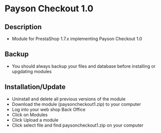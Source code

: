 # Payson Checkout 1.0

## Description

* Module for PrestaShop 1.7.x implementing Payson Checkout 1.0


## Backup

* You should always backup your files and database before installing or upgdating modules


## Installation/Update

* Uninstall and delete all previous versions of the module
* Download the module (paysoncheckout1.zip) to your computer 
* Log into your web shop Back Office
* Click on Modules
* Click Upload a module
* Click select file and find paysoncheckout1.zip on your computer
